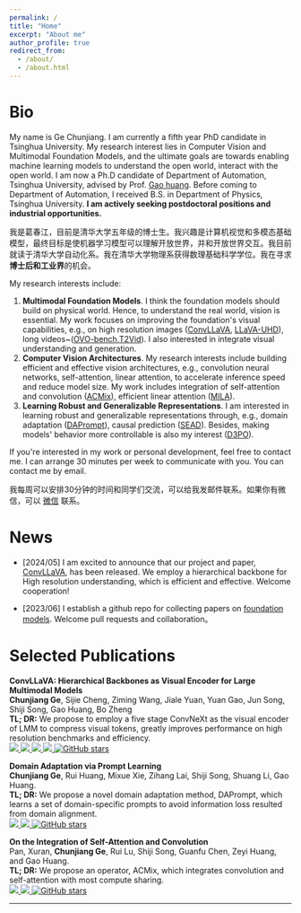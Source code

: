 ```yaml
---
permalink: /
title: "Home"
excerpt: "About me"
author_profile: true
redirect_from: 
  - /about/
  - /about.html
---
```


# Bio

My name is Ge Chunjiang. I am currently a fifth year PhD candidate in Tsinghua University. My research interest lies in Computer Vision and Multimodal Foundation Models, and the ultimate goals are towards enabling machine learning models to understand the open world, interact with the open world. I am now a Ph.D candidate of Department of Automation, Tsinghua University, advised by Prof. [Gao huang](http://www.gaohuang.net/). Before coming to Department of Automation, I received B.S. in Department of Physics, Tsinghua University. **I am actively seeking postdoctoral positions and industrial opportunities.**

我是葛春江，目前是清华大学五年级的博士生。我兴趣是计算机视觉和多模态基础模型，最终目标是使机器学习模型可以理解开放世界，并和开放世界交互。我目前就读于清华大学自动化系。我在清华大学物理系获得数理基础科学学位。我在寻求**博士后和工业界**的机会。

My research interests include:

1. **Multimodal Foundation Models**. I think the foundation models should build on physical world. Hence, to understand the real world, vision is essential. My work focuses on improving the foundation's visual capabilities, e.g., on high resolution images ([ConvLLaVA](https://arxiv.org/abs/2405.15738), [LLaVA-UHD](https://arxiv.org/abs/2403.11703)), long videos~([OVO-bench](https://arxiv.org/abs/2501.05510),[T2Vid](https://arxiv.org/abs/2411.19951)). I also interested in integrate visual understanding and generation.
2. **Computer Vision Architectures**. My research interests include building efficient and effective vision architectures, e.g., convolution neural networks, self-attention, linear attention, to accelerate inference speed and reduce model size. My work includes integration of self-attention and convolution ([ACMix](https://arxiv.org/abs/2111.14556)), efficient linear attention ([MILA](https://arxiv.org/abs/2405.16605)).
3. **Learning Robust and Generalizable Representations**. I am interested in learning robust and generalizable representations through, e.g., domain adaptation ([DAPrompt](https://arxiv.org/abs/2202.06687)), causal prediction ([SEAD](https://ojs.aaai.org/index.php/AAAI/article/view/25142)). Besides, making models' behavior more controllable is also my interest ([D3PO](https://openaccess.thecvf.com/content/CVPR2024/papers/Yang_Using_Human_Feedback_to_Fine-tune_Diffusion_Models_without_Any_Reward_CVPR_2024_paper.pdf)).


If you're interested in my work or personal development, feel free to contact me. I can arrange 30 minutes per week to communicate with you. You can contact me by email.

我每周可以安排30分钟的时间和同学们交流，可以给我发邮件联系。如果你有微信，可以 [微信](https://github.com/John-Ge/John-Ge.github.io/blob/master/images/wechat.jpg) 联系。

# News

- [2024/05] I am excited to announce that our project and paper, [ConvLLaVA](https://arxiv.org/abs/2405.15738), has been released. We employ a hierarchical backbone for High resolution understanding, which is efficient and effective. Welcome cooperation!
<!-- - [2023/08] I become a contributor of project [OpenRLHF](https://github.com/OpenLLMAI/OpenRLHF/tree/main).  -->
- [2023/06] I establish a github repo for collecting papers on [foundation models](https://github.com/John-Ge/awesome-foundation-models). Welcome pull requests and collaboration。

# Selected Publications

**ConvLLaVA: Hierarchical Backbones as Visual Encoder for Large Multimodal Models**\
**Chunjiang Ge**, Sijie Cheng, Ziming Wang, Jiale Yuan, Yuan Gao, Jun Song, Shiji Song, Gao Huang, Bo Zheng \
**TL; DR:** We propose to employ a five stage ConvNeXt as the visual encoder of LMM to compress visual tokens, greatly improves performance on high resolution benchmarks and efficiency.\
<a href="http://arxiv.org/abs/2405.15738"> 
    <img src="https://img.shields.io/badge/arXiv-2405.15738-b31b1b.svg?logo=arXiv">
</a>
<a href="https://github.com/alibaba/conv-llava"> 
    <img src="https://img.shields.io/badge/Github-ConvLLaVA-181717.svg?logo=GitHub">
</a>
<a href="https://huggingface.co/collections/ConvLLaVA/convllava-66519ef0ccdee62544bd19bf"> 
    <img src="https://img.shields.io/badge/🤗%20Hugging%20Face-Models-ffd21e">
</a>
<a href="https://modelscope.cn/organization/ConvLLaVA?tab=model"> 
    <img src="https://img.shields.io/badge/🤖%20ModelScope-Models-5f4cf2.svg">
</a>
<a href="https://github.com/alibaba/conv-llava/stargazers">
    <img alt="GitHub stars" src="https://img.shields.io/github/stars/alibaba/conv-llava?color=ccf" />
</a>

**Domain Adaptation via Prompt Learning**\
**Chunjiang Ge**, Rui Huang, Mixue Xie, Zihang Lai, Shiji Song, Shuang Li, Gao Huang.  \
**TL; DR:** We propose a novel domain adaptation method, DAPrompt, which learns a set of domain-specific prompts to avoid information loss resulted from domain alignment.\
<a href="https://arxiv.org/abs/2202.06687"> 
    <img src="https://img.shields.io/badge/arXiv-2202.06687-b31b1b.svg?logo=arXiv">
</a>
  <a href="https://github.com/LeapLabTHU/DAPrompt"> 
    <img src="https://img.shields.io/badge/Github-DAPrompt-181717.svg?logo=GitHub">
</a>
<a href="https://github.com/LeapLabTHU/DAPrompt/stargazers">
    <img alt="GitHub stars" src="https://img.shields.io/github/stars/LeapLabTHU/DAPrompt?color=ccf" />
</a>

**On the Integration of Self-Attention and Convolution**\
Pan, Xuran, **Chunjiang Ge**, Rui Lu, Shiji Song, Guanfu Chen, Zeyi Huang, and Gao Huang.  \
**TL; DR:** We propose an operator, ACMix, which integrates convolution and self-attention with most compute sharing.\
<a href="(https://arxiv.org/abs/2111.14556"> 
    <img src="https://img.shields.io/badge/arXiv-2111.14556-b31b1b.svg?logo=arXiv">
</a>
  <a href="https://github.com/LeapLabTHU/ACmix"> 
    <img src="https://img.shields.io/badge/Github-ACmix-181717.svg?logo=GitHub">
</a>
<a href="https://github.com/LeapLabTHU/ACmix/stargazers">
    <img alt="GitHub stars" src="https://img.shields.io/github/stars/LeapLabTHU/ACmix?color=ccf" />
</a>

---

<script type="text/javascript" src="//rf.revolvermaps.com/0/0/6.js?i=5fymzl2m77g&amp;m=7&amp;c=e63100&amp;cr1=ffffff&amp;f=arial&amp;l=0&amp;bv=90&amp;lx=-420&amp;ly=420&amp;hi=20&amp;he=7&amp;hc=a8ddff&amp;rs=80" async="async"></script>
